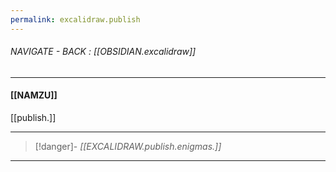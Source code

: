 ```yaml
---
permalink: excalidraw.publish
---
```


###### NAVIGATE - BACK : [[OBSIDIAN.excalidraw]]
-----
#### [[NAMZU]]

[[publish.]]


-----
>[!danger]- *[[EXCALIDRAW.publish.enigmas.]]*
----



